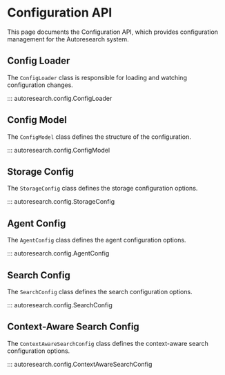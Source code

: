 # Configuration API

This page documents the Configuration API, which provides configuration management for the Autoresearch system.

## Config Loader

The `ConfigLoader` class is responsible for loading and watching configuration changes.

::: autoresearch.config.ConfigLoader

## Config Model

The `ConfigModel` class defines the structure of the configuration.

::: autoresearch.config.ConfigModel


## Storage Config

The `StorageConfig` class defines the storage configuration options.

::: autoresearch.config.StorageConfig

## Agent Config

The `AgentConfig` class defines the agent configuration options.

::: autoresearch.config.AgentConfig

## Search Config

The `SearchConfig` class defines the search configuration options.

::: autoresearch.config.SearchConfig

## Context-Aware Search Config

The `ContextAwareSearchConfig` class defines the context-aware search configuration options.

::: autoresearch.config.ContextAwareSearchConfig




